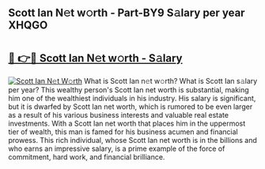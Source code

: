 ## Scott Ian N𝚎t w𝚘rth - Part-BY9 S𝚊lary per year XHQGO

# <h2><a href="http://gc1qcd9.nevu.top/?p=Scott+Ian">🔗 👉🔴 Scott Ian N𝚎t w𝚘rth - S𝚊lary</a></h2>

[![Scott Ian N𝚎t W𝚘rth](https://i.imgur.com/Oavwk0R.jpeg)](http://gc1qcd9.nevu.top/?p=Scott+Ian)
What is Scott Ian n𝚎t w𝚘rth? What is Scott Ian s𝚊lary per year?
This wealthy person's Scott Ian net worth is substantial, making him one of the wealthiest individuals in his industry. His salary is significant, but it is dwarfed by Scott Ian net worth, which is rumored to be even larger as a result of his various business interests and valuable real estate investments. With a Scott Ian net worth that places him in the uppermost tier of wealth, this man is famed for his business acumen and financial prowess. This rich individual, whose Scott Ian net worth is in the billions and who earns an impressive salary, is a prime example of the force of commitment, hard work, and financial brilliance.
